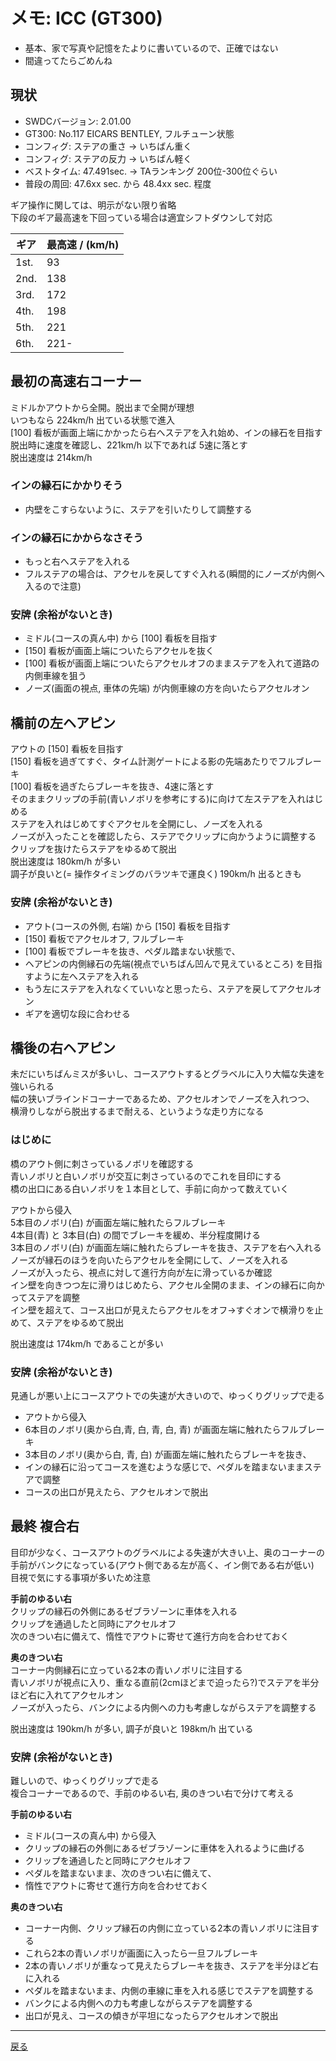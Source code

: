 # メモ: ICC (GT300) 

* 基本、家で写真や記憶をたよりに書いているので、正確ではない    
* 間違ってたらごめんね  

## 現状
* SWDCバージョン: 2.01.00  
* GT300: No.117 EICARS BENTLEY, フルチューン状態
* コンフィグ: ステアの重さ → いちばん重く
* コンフィグ: ステアの反力 → いちばん軽く 
* ベストタイム: 47.491sec.  → TAランキング 200位-300位ぐらい
* 普段の周回: 47.6xx sec. から 48.4xx sec. 程度

ギア操作に関しては、明示がない限り省略  
下段のギア最高速を下回っている場合は適宜シフトダウンして対応  

|ギア|最高速 / (km/h)|
|---|---|
|1st.|93|
|2nd.|138|
|3rd.|172|
|4th.|198|
|5th.|221|
|6th.|221-|

## 最初の高速右コーナー  
ミドルかアウトから全開。脱出まで全開が理想  
いつもなら 224km/h 出ている状態で進入  
[100] 看板が画面上端にかかったら右へステアを入れ始め、インの縁石を目指す  
脱出時に速度を確認し、221km/h 以下であれば 5速に落とす  
脱出速度は 214km/h  

### インの縁石にかかりそう   
* 内壁をこすらないように、ステアを引いたりして調整する  

### インの縁石にかからなさそう  
* もっと右へステアを入れる
* フルステアの場合は、アクセルを戻してすぐ入れる(瞬間的にノーズが内側へ入るので注意)  

### 安牌 (余裕がないとき)  
* ミドル(コースの真ん中) から [100] 看板を目指す
* [150] 看板が画面上端についたらアクセルを抜く
* [100] 看板が画面上端についたらアクセルオフのままステアを入れて道路の内側車線を狙う
* ノーズ(画面の視点, 車体の先端) が内側車線の方を向いたらアクセルオン

## 橋前の左ヘアピン
アウトの [150] 看板を目指す  
[150] 看板を過ぎてすぐ、タイム計測ゲートによる影の先端あたりでフルブレーキ  
[100] 看板を過ぎたらブレーキを抜き、4速に落とす  
そのままクリップの手前(青いノボリを参考にする)に向けて左ステアを入れはじめる  
ステアを入れはじめてすぐアクセルを全開にし、ノーズを入れる  
ノーズが入ったことを確認したら、ステアでクリップに向かうように調整する  
クリップを抜けたらステアをゆるめて脱出  
脱出速度は 180km/h が多い  
調子が良いと(= 操作タイミングのバラツキで運良く) 190km/h 出るときも  

### 安牌 (余裕がないとき)
* アウト(コースの外側, 右端) から [150] 看板を目指す  
* [150] 看板でアクセルオフ, フルブレーキ  
* [100] 看板でブレーキを抜き、ペダル踏まない状態で、  
* ヘアピンの内側縁石の先端(視点でいちばん凹んで見えているところ) を目指すように左へステアを入れる  
* もう左にステアを入れなくていいなと思ったら、ステアを戻してアクセルオン  
* ギアを適切な段に合わせる  

## 橋後の右ヘアピン  
未だにいちばんミスが多いし、コースアウトするとグラベルに入り大幅な失速を強いられる  
幅の狭いブラインドコーナーであるため、アクセルオンでノーズを入れつつ、  
横滑りしながら脱出するまで耐える、というような走り方になる  

### はじめに  
橋のアウト側に刺さっているノボリを確認する  
青いノボリと白いノボリが交互に刺さっているのでこれを目印にする  
橋の出口にある白いノボリを１本目として、手前に向かって数えていく  
 
アウトから侵入  
5本目のノボリ(白) が画面左端に触れたらフルブレーキ  
4本目(青) と 3本目(白) の間でブレーキを緩め、半分程度開ける  
3本目のノボリ(白) が画面左端に触れたらブレーキを抜き、ステアを右へ入れる  
ノーズが縁石のほうを向いたらアクセルを全開にして、ノーズを入れる  
ノーズが入ったら、視点に対して進行方向が左に滑っているか確認  
イン壁を向きつつ左に滑りはじめたら、アクセル全開のまま、インの縁石に向かってステアを調整  
イン壁を超えて、コース出口が見えたらアクセルをオフ→すぐオンで横滑りを止めて、ステアをゆるめて脱出

脱出速度は 174km/h であることが多い

### 安牌 (余裕がないとき)  
見通しが悪い上にコースアウトでの失速が大きいので、ゆっくりグリップで走る  

* アウトから侵入  
* 6本目のノボリ(奥から白,青, 白, 青, 白, 青) が画面左端に触れたらフルブレーキ  
* 3本目のノボリ(奥から白, 青, 白) が画面左端に触れたらブレーキを抜き、
* インの縁石に沿ってコースを進むような感じで、ペダルを踏まないままステアで調整  
* コースの出口が見えたら、アクセルオンで脱出


## 最終 複合右  

目印が少なく、コースアウトのグラベルによる失速が大きい上、奥のコーナーの手前がバンクになっている(アウト側である左が高く、イン側である右が低い)  
目視で気にする事項が多いため注意  

**手前のゆるい右**  
クリップの縁石の外側にあるゼブラゾーンに車体を入れる  
クリップを通過したと同時にアクセルオフ  
次のきつい右に備えて、惰性でアウトに寄せて進行方向を合わせておく  

**奥のきつい右**  
コーナー内側縁石に立っている2本の青いノボリに注目する  
青いノボリが視点に入り、重なる直前(2cmほどまで迫ったら?)でステアを半分ほど右に入れてアクセルオン  
ノーズが入ったら、バンクによる内側への力も考慮しながらステアを調整する  

脱出速度は 190km/h が多い, 調子が良いと 198km/h 出ている  

### 安牌 (余裕がないとき)   
難しいので、ゆっくりグリップで走る  
複合コーナーであるので、手前のゆるい右, 奥のきつい右で分けて考える  

**手前のゆるい右**  
* ミドル(コースの真ん中) から侵入  
* クリップの縁石の外側にあるゼブラゾーンに車体を入れるように曲げる   
* クリップを通過したと同時にアクセルオフ  
* ペダルを踏まないまま、次のきつい右に備えて、  
* 惰性でアウトに寄せて進行方向を合わせておく

**奥のきつい右**  
* コーナー内側、クリップ縁石の内側に立っている2本の青いノボリに注目する  
* これら2本の青いノボリが画面に入ったら一旦フルブレーキ  
* 2本の青いノボリが重なって見えたらブレーキを抜き、ステアを半分ほど右に入れる  
* ペダルを踏まないまま、内側の車線に車を入れる感じでステアを調整する  
* バンクによる内側への力も考慮しながらステアを調整する  
* 出口が見え、コースの傾きが平坦になったらアクセルオンで脱出  

---

[戻る](README.md)  